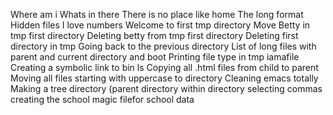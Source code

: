 Where am i
Whats in there
There is no place like home
The long format
Hidden files
I love numbers
Welcome to first tmp directory
Move Betty in tmp first directory
Deleting betty from tmp first directory
Deleting first directory in tmp
Going back to the previous directory
List of long files with parent and current directory and boot
Printing file type in tmp iamafile
Creating a symbolic link to bin ls
Copying all .html files from child to parent
Moving all files starting with uppercase to directory
Cleaning emacs totally
Making a tree directory (parent directory within directory
selecting commas
creating the school magic filefor school data
